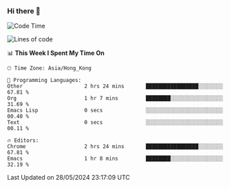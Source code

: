 ### Hi there 👋

<!--
**nicehiro/nicehiro** is a ✨ _special_ ✨ repository because its `README.md` (this file) appears on your GitHub profile.

Here are some ideas to get you started:

- 🔭 I’m currently working on ...
- 🌱 I’m currently learning ...
- 👯 I’m looking to collaborate on ...
- 🤔 I’m looking for help with ...
- 💬 Ask me about ...
- 📫 How to reach me: ...
- 😄 Pronouns: ...
- ⚡ Fun fact: ...
-->

<!--START_SECTION:waka-->
![Code Time](http://img.shields.io/badge/Code%20Time-328%20hrs%2014%20mins-blue)

![Lines of code](https://img.shields.io/badge/From%20Hello%20World%20I%27ve%20Written-2.7%20million%20lines%20of%20code-blue)

📊 **This Week I Spent My Time On** 

```text
🕑︎ Time Zone: Asia/Hong_Kong

💬 Programming Languages: 
Other                    2 hrs 24 mins       █████████████████░░░░░░░░   67.81 % 
Org                      1 hr 7 mins         ████████░░░░░░░░░░░░░░░░░   31.69 % 
Emacs Lisp               0 secs              ░░░░░░░░░░░░░░░░░░░░░░░░░   00.40 % 
Text                     0 secs              ░░░░░░░░░░░░░░░░░░░░░░░░░   00.11 % 

🔥 Editors: 
Chrome                   2 hrs 24 mins       █████████████████░░░░░░░░   67.81 % 
Emacs                    1 hr 8 mins         ████████░░░░░░░░░░░░░░░░░   32.19 % 
```


 Last Updated on 28/05/2024 23:17:09 UTC
<!--END_SECTION:waka-->
